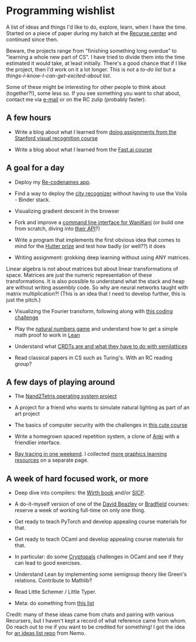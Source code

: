 # Programming wishlist

A list of ideas and things I'd like to do, explore, learn, when I have the time. Started on a piece of paper during my batch at the [Recurse center](https://www.recurse.com) and continued since then. 

Beware, the projects range from "finishing something long overdue" to "learning a whole new part of CS". I have tried to divide them into the time estimated it would take, at least initially. There's a good chance that if I like the project, then I'd work on it a lot longer. This is not a *to-do list* but a *things-I-know-I-can-get-excited-about list*.

Some of these might be interesting for other people to think about (together?!), some less so. If you see something you want to chat about, contact me via [e-mail](mailto:mnopqr1@pm.me) or on the RC zulip (probably faster).

## A few hours

* Write a blog about what I learned from [doing assignments from the Stanford visual recognition course](https://cs231n.github.io)

* Write a blog about what I learned from the [Fast.ai course](https://course.fast.ai)

## A goal for a day

* Deploy my [Re-codenames app](https://github.com/mnopqr1/recodenames).

* Find a way to deploy the [city recognizer](https://github.com/mnopqr1/cityrecognizer) without having to use the Voila - Binder stack.

* Visualizing gradient descent in the browser

* Fork and improve a [command line interface for WaniKani](https://community.wanikani.com/t/wanikani-cli-typescript-api-library/39824/6) (or build one from scratch, diving into [their API](https://docs.api.wanikani.com/)?)

* Write a program that implements the first obvious idea that comes to mind for the [Hutter prize](http://prize.hutter1.net/) and test how badly (or well??) it does

* Writing assignment: grokking deep learning without using ANY matrices.

Linear algebra is not about matrices but about linear transformations of space. Matrices are just the numeric representation of these transformations. It is also possible to understand what the stack and heap are without writing assembly code. So why are neural networks taught with matrix multiplication?! (This is an idea that I need to develop further, this is just the pitch.)

* Visualizing the Fourier transform, following along with [this coding challenge](https://thecodingtrain.com/CodingChallenges/125-fourier-series.html)

* Play the [natural numbers game](http://wwwf.imperial.ac.uk/~buzzard/xena/natural_number_game/) and understand how to get a simple math proof to work in [Lean](https://leanprover.github.io/)

* Understand what [CRDTs are and what they have to do with semilattices](https://www.youtube.com/watch?v=OOlnp2bZVRs)

* Read classical papers in CS such as Turing's. With an RC reading group?

## A few days of playing around

* The [Nand2Tetris operating system project](https://www.nand2tetris.org/project12)

* A project for a friend who wants to simulate natural lighting as part of an art project

* The basics of computer security with the challenges in [this cute course](https://pwn.college)

* Write a homegrown spaced repetition system, a clone of  [Anki](https://apps.ankiweb.net/) with a friendlier interface.

* [Ray tracing in one weekend](https://raytracing.github.io/books/RayTracingInOneWeekend.html). I collected [more graphics learning resources](graphics.md) on a separate page.

## A week of hard focused work, or more

* Deep dive into compilers: the [Wirth book](https://people.inf.ethz.ch/wirth/CompilerConstruction/) and/or [SICP](https://mitpress.mit.edu/sites/default/files/sicp/index.html).

* A do-it-myself version of one of the [David Beazley](https://www.dabeaz.com/) or [Bradfield](https://bradfieldcs.com/) courses: reserve a week of working full-time on only one thing.

* Get ready to teach PyTorch and develop appealing course materials for that.

* Get ready to teach OCaml and develop appealing course materials for that.

* In particular: do some [Cryptopals](https://cryptopals.com/) challenges in OCaml and see if they can lead to good exercises.

* Understand Lean by implementing some semigroup theory like Green's relations. Contribute to Mathlib?

* Read Little Schemer / Little Typer.

* Meta: do something from [this list](https://github.com/danistefanovic/build-your-own-x)

Credit: many of these ideas came from chats and pairing with various Recursers, but I haven't kept a record of what reference came from whom. Do reach out to me if you want to be credited for something! I got the idea for [an ideas list repo](https://github.com/captn3m0/ideas) from Nemo.
 
